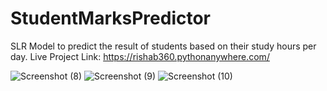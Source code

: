# StudentMarksPredictor
SLR Model to predict the result of students based on their study hours per day.
Live Project Link: https://rishab360.pythonanywhere.com/

![Screenshot (8)](https://user-images.githubusercontent.com/90474550/191804543-054e815c-86e3-45ea-a444-16b34c1b69e0.png)
![Screenshot (9)](https://user-images.githubusercontent.com/90474550/191804571-99807005-c912-4c7c-b80c-0f51f901b2e7.png)
![Screenshot (10)](https://user-images.githubusercontent.com/90474550/191804572-6d289e07-27ae-43eb-95f2-c3a7ec1d44ec.png)
